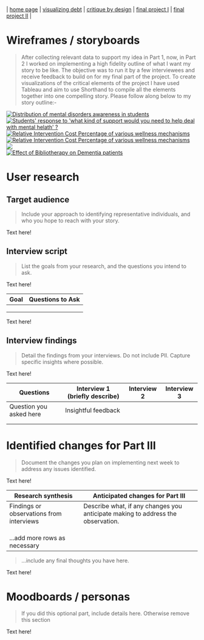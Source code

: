| [home page](https://aishwarya1912s.github.io/portfolio/) | [visualizing debt](https://aishwarya1912s.github.io/portfolio/Visualizing_government_debt_part3.html) | [critique by design](https://aishwarya1912s.github.io/portfolio/critique-by-design.html) | [final project I](https://aishwarya1912s.github.io/portfolio/final-project-part-one.html) | [final project II](https://aishwarya1912s.github.io/portfolio/final-project-part-two.html) | 

# Wireframes / storyboards
> After collecting relevant data to support my idea in Part 1, now, in Part 2 I worked on implementing a high fidelity outline of what I want my story to be like. The objective was to run it by a few interviewees and receive feedback to build on for my final part of the project. To create visualizations of the critical elements of the project I have used Tableau and aim to use Shorthand to compile all the elements together into one compelling story.
> Please follow along below to my story outline:-


<div class='tableauPlaceholder' id='viz1708656661166' style='position: relative'><noscript><a href='#'><img alt='Distribution of mental disorders awareness in students ' src='https:&#47;&#47;public.tableau.com&#47;static&#47;images&#47;di&#47;distributionofawareness&#47;Sheet1&#47;1_rss.png' style='border: none' /></a></noscript><object class='tableauViz'  style='display:none;'><param name='host_url' value='https%3A%2F%2Fpublic.tableau.com%2F' /> <param name='embed_code_version' value='3' /> <param name='site_root' value='' /><param name='name' value='distributionofawareness&#47;Sheet1' /><param name='tabs' value='no' /><param name='toolbar' value='yes' /><param name='static_image' value='https:&#47;&#47;public.tableau.com&#47;static&#47;images&#47;di&#47;distributionofawareness&#47;Sheet1&#47;1.png' /> <param name='animate_transition' value='yes' /><param name='display_static_image' value='yes' /><param name='display_spinner' value='yes' /><param name='display_overlay' value='yes' /><param name='display_count' value='yes' /><param name='language' value='en-US' /><param name='filter' value='publish=yes' /></object></div>            
<script type='text/javascript'>       
  var divElement = document.getElementById('viz1708656661166');           
  var vizElement = divElement.getElementsByTagName('object')[0];       
  vizElement.style.width='100%';
  vizElement.style.height=(divElement.offsetWidth*0.75)+'px';     
  var scriptElement = document.createElement('script');                
  scriptElement.src = 'https://public.tableau.com/javascripts/api/viz_v1.js';                    vizElement.parentNode.insertBefore(scriptElement, vizElement);       
</script>




<div class='tableauPlaceholder' id='viz1708656937206' style='position: relative'><noscript><a href='#'><img alt='Students&#39; response to &#39;what kind of support would you need to help deal with mental helath&#39; ? ' src='https:&#47;&#47;public.tableau.com&#47;static&#47;images&#47;Su&#47;Support_17086569294950&#47;Sheet1&#47;1_rss.png' style='border: none' /></a></noscript><object class='tableauViz'  style='display:none;'><param name='host_url' value='https%3A%2F%2Fpublic.tableau.com%2F' /> <param name='embed_code_version' value='3' /> <param name='site_root' value='' /><param name='name' value='Support_17086569294950&#47;Sheet1' /><param name='tabs' value='no' /><param name='toolbar' value='yes' /><param name='static_image' value='https:&#47;&#47;public.tableau.com&#47;static&#47;images&#47;Su&#47;Support_17086569294950&#47;Sheet1&#47;1.png' /> <param name='animate_transition' value='yes' /><param name='display_static_image' value='yes' /><param name='display_spinner' value='yes' /><param name='display_overlay' value='yes' /><param name='display_count' value='yes' /><param name='language' value='en-US' /><param name='filter' value='publish=yes' /></object></div>          
<script type='text/javascript'>             
  var divElement = document.getElementById('viz1708656937206');    
  var vizElement = divElement.getElementsByTagName('object')[0];   
  vizElement.style.width='100%';
  vizElement.style.height=(divElement.offsetWidth*0.75)+'px';      
  var scriptElement = document.createElement('script');        
  scriptElement.src = 'https://public.tableau.com/javascripts/api/viz_v1.js';                    vizElement.parentNode.insertBefore(scriptElement, vizElement);        
</script>




<div class='tableauPlaceholder' id='viz1708657259350' style='position: relative'><noscript><a href='#'><img alt='Relative Intervention Cost Percentage of various wellness mechanisms ' src='https:&#47;&#47;public.tableau.com&#47;static&#47;images&#47;co&#47;costs_17086572466650&#47;Sheet1&#47;1_rss.png' style='border: none' /></a></noscript><object class='tableauViz'  style='display:none;'><param name='host_url' value='https%3A%2F%2Fpublic.tableau.com%2F' /> <param name='embed_code_version' value='3' /> <param name='site_root' value='' /><param name='name' value='costs_17086572466650&#47;Sheet1' /><param name='tabs' value='no' /><param name='toolbar' value='yes' /><param name='static_image' value='https:&#47;&#47;public.tableau.com&#47;static&#47;images&#47;co&#47;costs_17086572466650&#47;Sheet1&#47;1.png' /> <param name='animate_transition' value='yes' /><param name='display_static_image' value='yes' /><param name='display_spinner' value='yes' /><param name='display_overlay' value='yes' /><param name='display_count' value='yes' /><param name='language' value='en-US' /><param name='filter' value='publish=yes' /></object></div>      
<script type='text/javascript'>           
  var divElement = document.getElementById('viz1708657259350');     
  var vizElement = divElement.getElementsByTagName('object')[0];   
  vizElement.style.width='100%';
  vizElement.style.height=(divElement.offsetWidth*0.75)+'px';     
  var scriptElement = document.createElement('script');          
  scriptElement.src = 'https://public.tableau.com/javascripts/api/viz_v1.js';                    vizElement.parentNode.insertBefore(scriptElement, vizElement);        
</script>



<div class='tableauPlaceholder' id='viz1708657319320' style='position: relative'><noscript><a href='#'><img alt='Relative Intervention Cost Percentage of various wellness mechanisms ' src='https:&#47;&#47;public.tableau.com&#47;static&#47;images&#47;co&#47;costs1_17086573091980&#47;Sheet12&#47;1_rss.png' style='border: none' /></a></noscript><object class='tableauViz'  style='display:none;'><param name='host_url' value='https%3A%2F%2Fpublic.tableau.com%2F' /> <param name='embed_code_version' value='3' /> <param name='site_root' value='' /><param name='name' value='costs1_17086573091980&#47;Sheet12' /><param name='tabs' value='no' /><param name='toolbar' value='yes' /><param name='static_image' value='https:&#47;&#47;public.tableau.com&#47;static&#47;images&#47;co&#47;costs1_17086573091980&#47;Sheet12&#47;1.png' /> <param name='animate_transition' value='yes' /><param name='display_static_image' value='yes' /><param name='display_spinner' value='yes' /><param name='display_overlay' value='yes' /><param name='display_count' value='yes' /><param name='language' value='en-US' /><param name='filter' value='publish=yes' /></object></div>              
<script type='text/javascript'>                  
  var divElement = document.getElementById('viz1708657319320');        
  var vizElement = divElement.getElementsByTagName('object')[0];     
  vizElement.style.width='100%';
  vizElement.style.height=(divElement.offsetWidth*0.75)+'px';  
  var scriptElement = document.createElement('script');      
  scriptElement.src = 'https://public.tableau.com/javascripts/api/viz_v1.js';                    vizElement.parentNode.insertBefore(scriptElement, vizElement);       
</script>


<div class='tableauPlaceholder' id='viz1708657615118' style='position: relative'><noscript><a href='#'><img alt=' ' src='https:&#47;&#47;public.tableau.com&#47;static&#47;images&#47;CO&#47;CORE_TSWDproject&#47;GlobaldistressCORE&#47;1_rss.png' style='border: none' /></a></noscript><object class='tableauViz'  style='display:none;'><param name='host_url' value='https%3A%2F%2Fpublic.tableau.com%2F' /> <param name='embed_code_version' value='3' /> <param name='site_root' value='' /><param name='name' value='CORE_TSWDproject&#47;GlobaldistressCORE' /><param name='tabs' value='yes' /><param name='toolbar' value='yes' /><param name='static_image' value='https:&#47;&#47;public.tableau.com&#47;static&#47;images&#47;CO&#47;CORE_TSWDproject&#47;GlobaldistressCORE&#47;1.png' /> <param name='animate_transition' value='yes' /><param name='display_static_image' value='yes' /><param name='display_spinner' value='yes' /><param name='display_overlay' value='yes' /><param name='display_count' value='yes' /><param name='language' value='en-US' /><param name='filter' value='publish=yes' /></object></div>           
<script type='text/javascript'>                   
  var divElement = document.getElementById('viz1708657615118');      
  var vizElement = divElement.getElementsByTagName('object')[0];  
  vizElement.style.width='100%';vizElement.style.height=(divElement.offsetWidth*0.75)+'px';        
  var scriptElement = document.createElement('script');              
  scriptElement.src = 'https://public.tableau.com/javascripts/api/viz_v1.js';                    vizElement.parentNode.insertBefore(scriptElement, vizElement);         
</script>



<div class='tableauPlaceholder' id='viz1708657700861' style='position: relative'><noscript><a href='#'><img alt='Effect of Bibliotherapy on Dementia patients ' src='https:&#47;&#47;public.tableau.com&#47;static&#47;images&#47;De&#47;Dementia_17086576910550&#47;Sheet1&#47;1_rss.png' style='border: none' /></a></noscript><object class='tableauViz'  style='display:none;'><param name='host_url' value='https%3A%2F%2Fpublic.tableau.com%2F' /> <param name='embed_code_version' value='3' /> <param name='site_root' value='' /><param name='name' value='Dementia_17086576910550&#47;Sheet1' /><param name='tabs' value='no' /><param name='toolbar' value='yes' /><param name='static_image' value='https:&#47;&#47;public.tableau.com&#47;static&#47;images&#47;De&#47;Dementia_17086576910550&#47;Sheet1&#47;1.png' /> <param name='animate_transition' value='yes' /><param name='display_static_image' value='yes' /><param name='display_spinner' value='yes' /><param name='display_overlay' value='yes' /><param name='display_count' value='yes' /><param name='language' value='en-US' /><param name='filter' value='publish=yes' /></object></div>               
<script type='text/javascript'>                
  var divElement = document.getElementById('viz1708657700861');   
  var vizElement = divElement.getElementsByTagName('object')[0];      
  vizElement.style.width='100%';
  vizElement.style.height=(divElement.offsetWidth*0.75)+'px';     
  var scriptElement = document.createElement('script');              
  scriptElement.src = 'https://public.tableau.com/javascripts/api/viz_v1.js';                    vizElement.parentNode.insertBefore(scriptElement, vizElement);      
</script>




# User research 

## Target audience
> Include your approach to identifying representative individuals, and who you hope to reach with your story. 

Text here!

## Interview script
> List the goals from your research, and the questions you intend to ask. 

Text here!

| Goal | Questions to Ask |
|------|------------------|
|      |                  |
|      |                  |
|      |                  |


Text here!

## Interview findings
> Detail the findings from your interviews.  Do not include PII.  Capture specific insights where possible.

Text here!

| Questions               | Interview 1 (briefly describe) | Interview 2 | Interview 3 |
|-------------------------|--------------------------------|-------------|-------------|
| Question you asked here | Insightful feedback            |             |             |
|                         |                                |             |             |
|                         |                                |             |             |


# Identified changes for Part III
> Document the changes you plan on implementing next week to address any issues identified.  

Text here!

| Research synthesis                       | Anticipated changes for Part III                                                |
|------------------------------------------|---------------------------------------------------------------------------------|
| Findings or observations from interviews | Describe what, if any changes you anticipate making to address the observation. |
|                                          |                                                                                 |
|                                          |                                                                                 |
|                                          |                                                                                 |
| ...add more rows as necessary            |                                                                                 |

> ...include any final thoughts you have here. 

Text here!

# Moodboards / personas
> If you did this optional part, include details here.  Otherwise remove this section

Text here!

